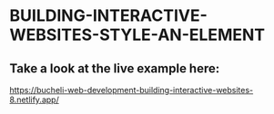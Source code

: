 # BUILDING-INTERACTIVE-WEBSITES-STYLE-AN-ELEMENT

## Take a look at the live example here:
https://bucheli-web-development-building-interactive-websites-8.netlify.app/
